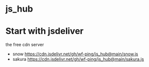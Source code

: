 # js_hub

# Start with jsdeliver
the free cdn server 

- snow
  https://cdn.jsdelivr.net/gh/wf-ping/js_hub@main/snow.js
- sakura
  https://cdn.jsdelivr.net/gh/wf-ping/js_hub@main/sakura.js
